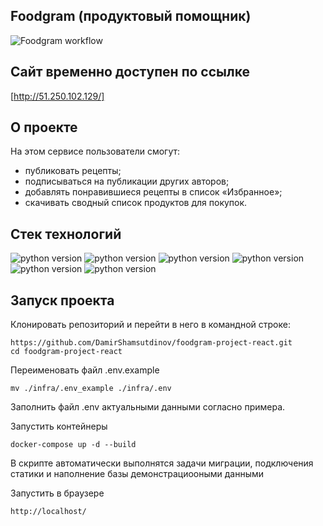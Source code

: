 ## Foodgram (продуктовый помощник)
![Foodgram workflow](https://github.com/DamirShamsutdinov/foodgram-project-react/actions/workflows/main.yml/badge.svg)

## Cайт временно доступен по ссылке
[http://51.250.102.129/]

## О проекте
На этом сервисе пользователи смогут:
- публиковать рецепты;
- подписываться на публикации других авторов;
- добавлять понравившиеся рецепты в список «Избранное»;
- скачивать сводный список продуктов для покупок.

## Стек технологий

![python version](https://img.shields.io/badge/Python-3.7-yellowgreen)
![python version](https://img.shields.io/badge/Django-3.2.15-yellowgreen)
![python version](https://img.shields.io/badge/djangorestframework-3.13.1-yellowgreen)
![python version](https://img.shields.io/badge/djoser-2.1.0-yellowgreen)
![python version](https://img.shields.io/badge/gunicorn-20.1.0-yellowgreen)
![python version](https://img.shields.io/badge/psycopg2-binary-2.9.2-yellowgreen)

## Запуск проекта

Клонировать репозиторий и перейти в него в командной строке:

```
https://github.com/DamirShamsutdinov/foodgram-project-react.git
cd foodgram-project-react
```

Переименовать файл .env.example

```
mv ./infra/.env_example ./infra/.env
```

Заполнить файл .env актуальными данными согласно примера.

Запустить контейнеры

```
docker-compose up -d --build
```

В скрипте автоматически выполнятся задачи миграции, подключения статики и наполнение базы демонстрациооными данными

Запустить в браузере

```
http://localhost/
```
